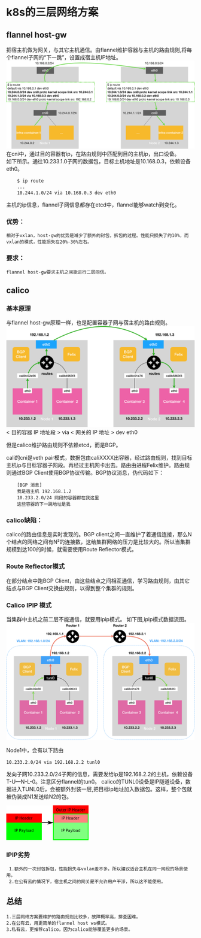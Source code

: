 # k8s的三层网络方案
## flannel host-gw
把宿主机做为网关，与其它主机通信。由flannel维护容器与主机的路由规则,将每个flannel子网的“下一跳”，设置成宿主机IP地址。   
	[![](https://github.com/flysnow911/Blogs/blob/master/imgs/flannel_host_gw.png)](https://github.com/flysnow911/Blogs/blob/master/imgs/flannel_host_gw.png)
在cni中，通过目的容器有ip，在路由规则中匹配到目的主机ip，出口设备。   
如下所示。通往10.233.1.0子网的数据包，目标主机地址是10.168.0.3，依赖设备eth0。   

		$ ip route
		...
		10.244.1.0/24 via 10.168.0.3 dev eth0
	
主机的ip信息，flannel子网信息都存在etcd中，flannel能够watch到变化。

### 优势：
    相对于vxlan，host-gw的优势是减少了额外的封包，拆包的过程。性能只损失了约10%，而vxlan的模式，性能损失在20%-30%左右。
### 要求：
	flannel host-gw要求主机之间能进行二层同信。


## calico
###   基本原理
与flannel host-gw原理一样，也是配置容器子网与宿主机的路由规则。
		[![](https://github.com/flysnow911/Blogs/blob/master/imgs/calico_bgp.png)](https://github.com/flysnow911/Blogs/blob/master/imgs/calico_bgp.png)
		< 目的容器 IP 地址段 > via < 网关的 IP 地址 > dev eth0

但是calico维护路由规则不依赖etcd，而是BGP。
	
cali的cni是veth pair模式，数据包由caliXXXX出容器，经过路由规则，找到目标主机ip与目标容器子网段。再经过主机网卡出去。路由由进程Felix维护。路由规则通过BGP Client使用BGP协议传输。BGP协议消息，伪代码如下：
		
		[BGP 消息]
		我是宿主机 192.168.1.2
		10.233.2.0/24 网段的容器都在我这里
		这些容器的下一跳地址是我
### calico缺陷：
calico的路由信息是实时发现的。BGP client之间一直维护了着通信连接，那么N个结点的网络之间有N²的连接数，这给集群网络的压力是比较大的。所以当集群规模到达100的时候，就需要使用Route Reflector模式。

###  Route Reflector模式
  在部分结点中跑BGP Client，由这些结点之间相互通信，学习路由规则，由其它结点与BGP Client交换由规则，以得到整个集群的规则。
  
###  Calico IPIP 模式
  当集群中主机之前二层不能通信，就要用ipip模式。
  如下图,ipip模式数据流图。
  [![](https://github.com/flysnow911/Blogs/blob/master/imgs/calico_ipip.png)](https://github.com/flysnow911/Blogs/blob/master/imgs/calico_ipip.png)
  
  Node1中，会有以下路由
  
  	10.233.2.0/24 via 192.168.2.2 tunl0
  发向子网10.233.2.0/24子网的信息，需要发给ip是192.168.2.2的主机，依赖设备T-U—N-L-0。注意区分flannel的tun0。
  calico的TUNL0设备是IP隧道设备，数据进入TUNL0后，会被额外封装一层,把目标ip地址加入数据包。这样，整个包就被伪装成N1发送给N2的包。   
  
  [![](https://github.com/flysnow911/Blogs/blob/master/imgs/calico_ipip_payload.png)](https://github.com/flysnow911/Blogs/blob/master/imgs/calico_ipip_payload.png)
###   IPIP劣势
     1.额外的一次封包拆包，性能损失与vxlan差不多。所以建议适合主机在同一网段的场景使用。   
     2.在公有云的情况下，宿主机之间的网关是不允许用户干涉，所以这不能使用。
## 总结
	1.三层网络方案要维护的路由规则比较多，故障概率高，排查困难。
	2.在公有云，用更简单的flannel host ws模式。
	3.私有云，更推荐calico，因为calico能够覆盖更多的场景。
  
  
  
  
	
